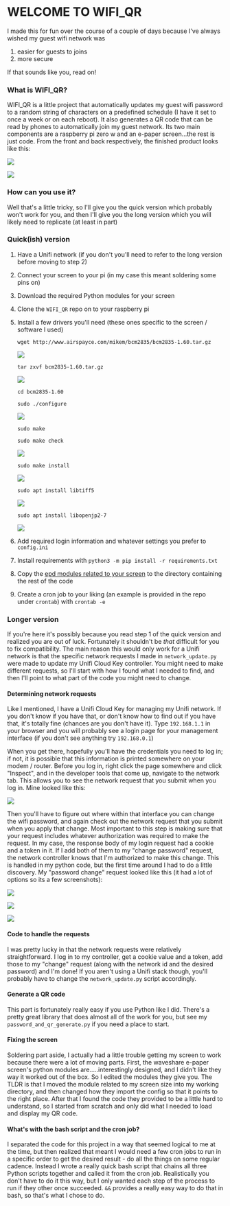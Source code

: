 # WELCOME TO WIFI_QR
I made this for fun over the course of a couple of days because I've always wished my guest wifi network was 

1. easier for guests to joins 
2. more secure

If that sounds like you, read on!

### What is WIFI_QR?
WIFI_QR is a little project that automatically updates my guest wifi password to a random string of characters on a predefined schedule (I have it set to once a week or on each reboot). It also generates a QR code that can be read by phones to automatically join my guest network. Its two main components are a raspberry pi zero w and an e-paper screen...the rest is just code. From the front and back respectively, the finished product looks like this:

![](images/final_front.png)

![](images/final_back.png)

### How can you use it?
Well that's a little tricky, so I'll give you the quick version which probably won't work for you, and then I'll give you the long version which you will likely need to replicate (at least in part)

### Quick(ish) version
1. Have a Unifi network (if you don't you'll need to refer to the long version before moving to step 2)
2. Connect your screen to your pi (in my case this meant soldering some pins on)
3. Download the required Python modules for your screen
4. Clone the `WIFI_QR` repo on to your raspberry pi
5. Install a few drivers you'll need (these ones specific to the screen / software I used)
            
    `wget http://www.airspayce.com/mikem/bcm2835/bcm2835-1.60.tar.gz`
    
    ![](images/get_bcm_drivers.png)
    
    `tar zxvf bcm2835-1.60.tar.gz`
    
    ![](images/unzip_bcm.png)
    
    `cd bcm2835-1.60`
    
    `sudo ./configure`
    
    ![](images/configure_bcm.png)
    
    `sudo make`
    
    `sudo make check`
    
    ![](images/make_bcm_and_verify.png)
    
    `sudo make install`
    
    ![](images/install_bcm.png)
    
    `sudo apt install libtiff5`
    
    ![](images/install_libtiff5.png)
    
    `sudo apt install libopenjp2-7`
    
    ![](images/install_libopenjp2.png)
6. Add required login information and whatever settings you prefer to `config.ini`
7. Install requirements with `python3 -m pip install -r requirements.txt`
8. Copy the [epd modules related to your screen](https://github.com/soonuse/epd-library-python) to the directory containing the rest of the code
9. Create a cron job to your liking (an example is provided in the repo under `crontab`) with `crontab -e`

### Longer version
If you're here it's possibly because you read step 1 of the quick version and realized you are out of luck. Fortunately it shouldn't be _that_ difficult for you to fix compatibility. The main reason this would only work for a Unifi network is that the specific network requests I made in `network_update.py` were made to update my Unifi Cloud Key controller. You might need to make different requests, so I'll start with how I found what I needed to find, and then I'll point to what part of the code you might need to change.

#### Determining network requests
Like I mentioned, I have a Unifi Cloud Key for managing my Unifi network. If you don't know if you have that, or don't know how to find out if you have that, it's totally fine (chances are you don't have it). Type `192.168.1.1` in your browser and you will probably see a login page for your management interface (if you don't see anything try `192.168.0.1`)

When you get there, hopefully you'll have the credentials you need to log in; if not, it is possible that this information is printed somewhere on your modem / router. Before you log in, right click the page somewhere and click "Inspect", and in the developer tools that come up, navigate to the network tab. This allows you to see the network request that you submit when you log in. Mine looked like this:

![](images/wifi_admin_login.png)

Then you'll have to figure out where within that interface you can change the wifi password, and again check out the network request that you submit when you apply that change. Most important to this step is making sure that your request includes whatever authorization was required to make the request. In my case, the response body of my login request had a cookie and a token in it. If I add both of them to my "change password" request, the network controller knows that I'm authorized to make this change. This is handled in my python code, but the first time around I had to do a little discovery. My "password change" request looked like this (it had a lot of options so its a few screenshots):

![](images/wifi_pw_change_request.png)

![](images/wifi_pw_change_headers.png)

![](images/wifi_pw_change_payload.png)

#### Code to handle the requests
I was pretty lucky in that the network requests were relatively straightforward. I log in to my controller, get a cookie value and a token, add those to my "change" request (along with the network id and the desired password) and I'm done! If you aren't using a Unifi stack though, you'll probably have to change the `network_update.py` script accordingly.

#### Generate a QR code
This part is fortunately really easy if you use Python like I did. There's a pretty great library that does almost all of the work for you, but see my `password_and_qr_generate.py` if you need a place to start.

#### Fixing the screen
Soldering part aside, I actually had a little trouble getting my screen to work because there were a lot of moving parts. First, the waveshare e-paper screen's python modules are.....interestingly designed, and I didn't like they way it worked out of the box. So I edited the modules they give you. The TLDR is that I moved the module related to my screen size into my working directory, and then changed how they import the config so that it points to the right place. After that I found the code they provided to be a little hard to understand, so I started from scratch and only did what I needed to load and display my QR code.

#### What's with the bash script and the cron job?
I separated the code for this project in a way that seemed logical to me at the time, but then realized that meant I would need a few cron jobs to run in a specific order to get the desired result - do all the things on some regular cadence. Instead I wrote a really quick bash script that chains all three Python scripts together and called it from the cron job. Realistically you don't have to do it this way, but I only wanted each step of the process to run if they other once succeeded. `&&` provides a really easy way to do that in bash, so that's what I chose to do.
